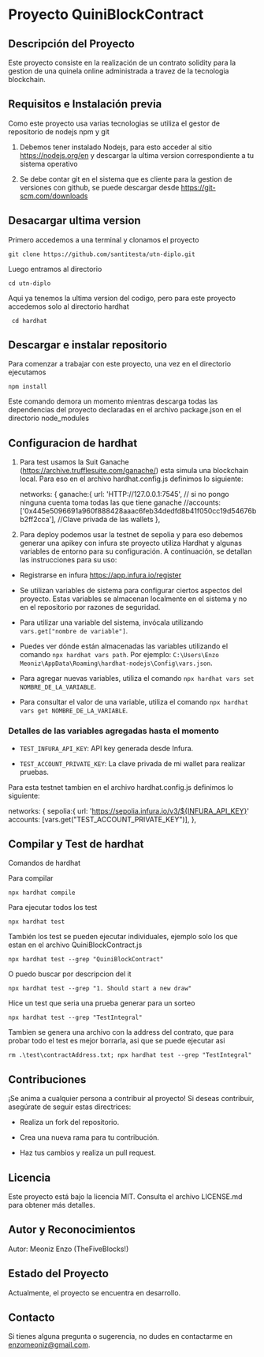 # Proyecto QuiniBlockContract

  

## Descripción del Proyecto

Este proyecto consiste en la realización de un contrato solidity para la gestion de una quinela online administrada a travez de la tecnologia blockchain.

  

## Requisitos e Instalación previa

Como este proyecto usa varias tecnologias se utiliza el gestor de repositorio de nodejs npm y git

  

1. Debemos tener instalado Nodejs, para esto acceder al sitio https://nodejs.org/en y descargar la ultima version correspondiente a tu sistema operativo

2. Se debe contar git en el sistema que es cliente para la gestion de versiones con github, se puede descargar desde https://git-scm.com/downloads

  

## Desacargar ultima version

Primero accedemos a una terminal y clonamos el proyecto

    git clone https://github.com/santitesta/utn-diplo.git

 Luego entramos al directorio

    cd utn-diplo

Aqui ya tenemos la ultima version del codigo, pero para este proyecto accedemos solo al directorio hardhat

     cd hardhat

## Descargar e instalar repositorio
Para comenzar a trabajar con este proyecto, una vez en el directorio ejecutamos

    npm install

Este comando demora un momento mientras descarga todas las dependencias del proyecto declaradas en el archivo package.json en el directorio node_modules

## Configuracion de hardhat

1. Para test usamos la Suit Ganache (https://archive.trufflesuite.com/ganache/) esta simula una blockchain local. Para eso en el archivo hardhat.config.js definimos lo siguiente:

    networks: {
        ganache:{
    	    url:  'HTTP://127.0.0.1:7545',
    	    // si no pongo ninguna cuenta toma todas las que tiene ganache
    	    //accounts: 				['0x445e5096691a960f888428aaac6feb34dedfd8b41f050cc19d54676bb2ff2cca'], //Clave privada de las wallets
        },
       

2. Para deploy podemos usar la testnet de sepolia y para eso debemos generar una apikey con infura
	ste proyecto utiliza Hardhat y algunas variables de entorno para su configuración. A continuación, se detallan las instrucciones para su uso:

- Registrarse en infura https://app.infura.io/register

- Se utilizan variables de sistema para configurar ciertos aspectos del proyecto. Estas variables se almacenan localmente en el sistema y no en el repositorio por razones de seguridad.

- Para utilizar una variable del sistema, invócala utilizando `vars.get["nombre de variable"]`.

- Puedes ver dónde están almacenadas las variables utilizando el comando `npx hardhat vars path`. Por ejemplo: `C:\Users\Enzo Meoniz\AppData\Roaming\hardhat-nodejs\Config\vars.json`.

- Para agregar nuevas variables, utiliza el comando `npx hardhat vars set NOMBRE_DE_LA_VARIABLE`.

- Para consultar el valor de una variable, utiliza el comando `npx hardhat vars get NOMBRE_DE_LA_VARIABLE`.

  

### Detalles de las variables agregadas hasta el momento

-  `TEST_INFURA_API_KEY`: API key generada desde Infura.

-  `TEST_ACCOUNT_PRIVATE_KEY`: La clave privada de mi wallet para realizar pruebas.

Para esta testnet tambien en el archivo hardhat.config.js definimos lo siguiente:

networks: {
    sepolia:{
	    url:  'https://sepolia.infura.io/v3/${INFURA_API_KEY}'
	    accounts: [vars.get("TEST_ACCOUNT_PRIVATE_KEY")],
    },

## Compilar y Test de hardhat

Comandos de hardhat

Para compilar

    npx hardhat compile
Para ejecutar todos los test

    npx hardhat test
También los test se pueden ejecutar individuales, ejemplo solo los que estan en el archivo QuiniBlockContract.js

    npx hardhat test --grep "QuiniBlockContract"

O puedo buscar por descripcion del it

    npx hardhat test --grep "1. Should start a new draw"

Hice un test que seria una prueba generar para un sorteo

    npx hardhat test --grep "TestIntegral"

    
Tambien se genera una archivo con la address del contrato, que para probar todo el test es mejor borrarla, asi que se puede ejecutar asi

    rm .\test\contractAddress.txt; npx hardhat test --grep "TestIntegral"


## Contribuciones

¡Se anima a cualquier persona a contribuir al proyecto! Si deseas contribuir, asegúrate de seguir estas directrices:

- Realiza un fork del repositorio.

- Crea una nueva rama para tu contribución.

- Haz tus cambios y realiza un pull request.

  

## Licencia

Este proyecto está bajo la licencia MIT. Consulta el archivo LICENSE.md para obtener más detalles.

  

## Autor y Reconocimientos

Autor: Meoniz Enzo (TheFiveBlocks!)

  

## Estado del Proyecto

Actualmente, el proyecto se encuentra en desarrollo.

  

## Contacto

Si tienes alguna pregunta o sugerencia, no dudes en contactarme en [enzomeoniz@gmail.com](mailto:enzomeoniz@gmail.com).
